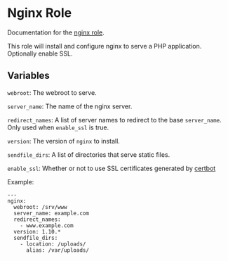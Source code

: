 # Nginx Role

Documentation for the [nginx role](/roles/nginx).

This role will install and configure nginx to serve a PHP application.
Optionally enable SSL.

## Variables

`webroot`: The webroot to serve.

`server_name`: The name of the nginx server.

`redirect_names`: A list of server names to redirect to the base 
                  `server_name`. Only used when `enable_ssl` is true.

`version`: The version of `nginx` to install.

`sendfile_dirs`: A list of directories that serve static files.

`enable_ssl`: Whether or not to use SSL certificates generated by
              [certbot](/docs/certbot.md)

Example:

```
---
nginx:
  webroot: /srv/www
  server_name: example.com
  redirect_names:
    - www.example.com
  version: 1.10.*
  sendfile_dirs:
    - location: /uploads/
      alias: /var/uploads/
```

